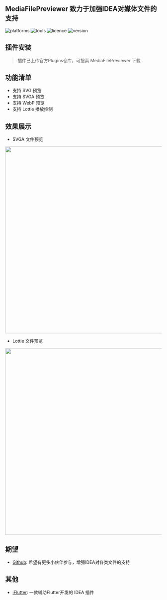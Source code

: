 ## MediaFilePreviewer 致力于加强IDEA对媒体文件的支持

![platforms](https://img.shields.io/badge/platforms-macos%20%7C%20windows%20%7C%20linux-blue) ![tools](https://img.shields.io/badge/idea-intellij_IDEA%20%7C%20AndroidStudio-blue) ![licence](https://img.shields.io/badge/licence-MIT-blue) ![version](https://img.shields.io/badge/version-v1.0.8-blue)

## 插件安装
> 插件已上传官方Plugins仓库，可搜索 MediaFilePreviewer 下载

## 功能清单
- 支持 SVG 预览
- 支持 SVGA 预览
- 支持 WebP 预览
- 支持 Lottie 播放控制

## 效果展示

- SVGA 文件预览

<img src="http://iflutter.toolu.cn/configs/svga-opt.gif" width="600"/>


- Lottie 文件预览

<img src="http://iflutter.toolu.cn/configs/lottie-opt.gif" width="600"/>

## 期望
- [Github](https://github.com/YangLang116/MediaFilePreviewer): 希望有更多小伙伴参与，增强IDEA对各类文件的支持

## 其他
- [iFlutter](http://iflutter.toolu.cn): 一款辅助Flutter开发的 IDEA 插件
